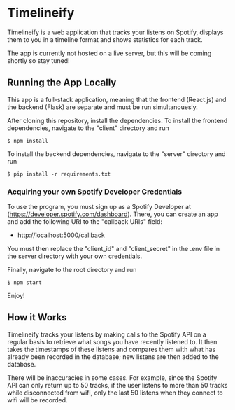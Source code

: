 # Timelineify

Timelineify is a web application that tracks your listens on Spotify, displays them to you in a timeline format and shows statistics for each track.

The app is currently not hosted on a live server, but this will be coming shortly so stay tuned!

## Running the App Locally

This app is a full-stack application, meaning that the frontend (React.js) and the backend (Flask) are separate and must be run simultanouesly.

After cloning this repository, install the dependencies. To install the frontend dependencies, navigate to the "client" directory and run

    $ npm install

To install the backend dependencies, navigate to the "server" directory and run

    $ pip install -r requirements.txt

### Acquiring your own Spotify Developer Credentials

To use the program, you must sign up as a Spotify Developer at (https://developer.spotify.com/dashboard). There, you can create an app and add the following URI to the "callback URIs" field:

  - http://localhost:5000/callback

You must then replace the "client_id" and "client_secret" in the .env file in the server directory with your own credentials.

Finally, navigate to the root directory and run

    $ npm start

Enjoy!


## How it Works

Timelineify tracks your listens by making calls to the Spotify API on a regular basis to retrieve what songs you have recently listened to. It then takes the timestamps of these listens and compares them with what has already been recorded in the database; new listens are then added to the database.

There will be inaccuracies in some cases. For example, since the Spotify API can only return up to 50 tracks, if the user listens to more than 50 tracks while disconnected from wifi, only the last 50 listens when they connect to wifi will be recorded.
